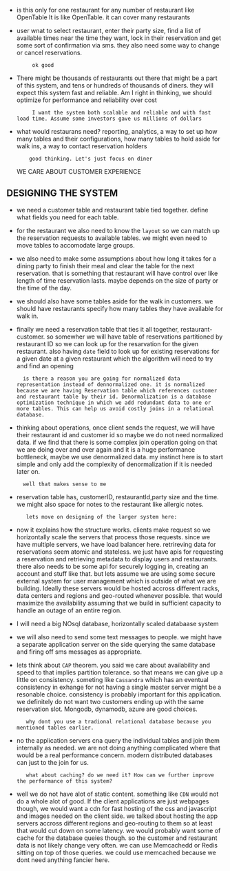 - is this only for one restaurant for any number of restaurant like OpenTable
  It is like OpenTable. it can cover many restaurants
- user wnat to select restaurant, enter their party size, find a list of available times near the time they want, lock in their reservation and get some sort of confirmation via sms. they also need some way to change or cancel reservations.

           ok good

- There might be thousands of restaurants out there that might be a part of this system, and tens or hundreds of thousands of diners. they will expect this system fast and reliable. Am I right in thinking, we should optimize for performance and reliability over cost

           I want the system both scalable and reliable and with fast load time. Assume some investors gave us millions of dollars

- what would restaurans need? reporting, analytics, a way to set up how many tables and their configurations, how many tables to hold aside for walk ins, a way to contact reservation holders

          good thinking. Let's just focus on diner

  WE CARE ABOUT CUSTOMER EXPERIENCE

## DESIGNING THE SYSTEM

- we need a customer table and restaurant table tied together. define what fields you need for each table.
- for the restaurant we also need to know the `layout` so we can match up the reservation requests to available tables. we might even need to move tables to accomodate large groups.
- we also need to make some assumptions about how long it takes for a dining party to finish their meal and clear the table for the next reservation. that is something that restaurant will have control over like length of time reservation lasts. maybe depends on the size of party or the time of the day.
- we should also have some tables aside for the walk in customers. we should have restaurants specify how many tables they have available for walk in.
- finally we need a reservation table that ties it all together, restaurant-customer. so somewher we will have table of reservations partitioned by restaurant ID so we can look up for the resarvation for the given restaurant. also having `date` field to look up for existing reservations for a given date at a given restaurant which the algorithm will need to try and find an opening

        is there a reason you are going for normalized data representation instead of dennormalized one. it is normalized because we are having Reservation table which references customer and restaurant table by their id. Denormalization is a database optimization technique in which we add redundant data to one or more tables. This can help us avoid costly joins in a relational database.

- thinking about operations, once client sends the request, we will have their restaurant id and customer id so maybe we do not need normalized data. if we find that there is some complex join operation going on that we are doing over and over again and it is a huge performance bottleneck, maybe we use denormalized data. my instinct here is to start simple and only add the complexity of denormalization if it is needed later on.

        well that makes sense to me

- reservation table has, customerID, restaurantId,party size and the time. we might also space for notes to the restaurant like allergic notes.

         lets move on designing of the larger system here:

- now it explains how the structure works. clients make request so we horizontally scale the servers that process those requests. since we have multiple servers, we have load balancer here. retrireving data for reservations seem atomic and stateless. we just have apis for requesting a reservation and retrieving metadata to display users and restaurants. there also needs to be some api for securely logging in, creating an account and stuff like that. but lets assume we are using some secure external system for user management which is outside of what we are building. Ideally these servers would be hosted accross different racks, data centers and regions and geo-routed whenever possible. that would maximize the availability assuming that we build in sufficient capacity to handle an outage of an entire region.

- I will need a big NOsql database, horizontally scaled databaase system

- we will also need to send some text messages to people. we might have a separate application server on the side querying the same database and firing off sms messages as appropriate.

- lets think about `CAP` theorem. you said we care about availability and speed to that implies partition tolerance. so that means we can give up a little on consistency. someting like `Cassandra` which has an eventual consistency in exhange for not having a single master server might be a resonable choice. consistency is probably important for this application. we definitely do not want two customers ending up with the same reservation slot. Mongodb, dynamodb, azure are good choices.

         why dont you use a tradional relational database because you mentioned tables earlier.

- no the application servers cna query the individual tables and join them internally as needed. we are not doing anything complicated where that would be a real performance concern. modern distributed databases can just to the join for us.

         what about caching? do we need it? How can we further improve the performance of this system?

- well we do not have alot of static content. something like `CDN` would not do a whole alot of good. If the client applications are just webpages though, we would want a cdn for fast hosting of the css and javascript and images needed on the client side. we talked about hosting the app servers accross different regions and geo-routing to them so at least that would cut down on some latency. we would probably want some of cache for the database queies though. so the customer and restaurant data is not likely change very often. we can use Memcachedd or Redis sitting on top of those queries. we could use memcached because we dont need anything fancier here.
